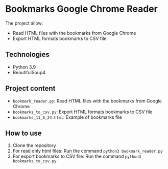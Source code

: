 # Bookmarks Google Chrome Reader

The project allow:
 - Read HTML files with the bookmarks from Google Chrome
 - Export HTML formats bookmarks to CSV file

## Technologies
- Python 3.9
- BeautifulSoup4

## Project content
- `bookmark_reader.py`: Read HTML files with the bookmarks from Google Chrome
- `bookmarks_to_csv.py`: Export HTML formats bookmarks to CSV file
- `bookmarks_11_6_24.html`: Example of bookmarks file

## How to use
1. Clone the repository
2. For read only html files: Run the command `python3 bookmark_reader.py`
3. For export bookmarks to CSV file: Run the command `python3 bookmarks_to_csv.py`
